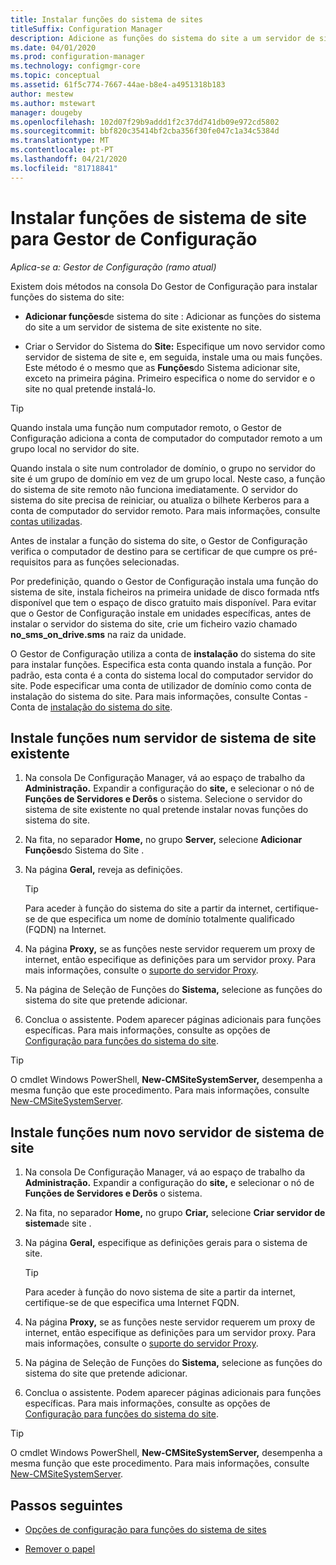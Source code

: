 ```yaml
---
title: Instalar funções do sistema de sites
titleSuffix: Configuration Manager
description: Adicione as funções do sistema do site a um servidor de sistema de site existente ou novo no site.
ms.date: 04/01/2020
ms.prod: configuration-manager
ms.technology: configmgr-core
ms.topic: conceptual
ms.assetid: 61f5c774-7667-44ae-b8e4-a4951318b183
author: mestew
ms.author: mstewart
manager: dougeby
ms.openlocfilehash: 102d07f29b9addd1f2c37dd741db09e972cd5802
ms.sourcegitcommit: bbf820c35414bf2cba356f30fe047c1a34c5384d
ms.translationtype: MT
ms.contentlocale: pt-PT
ms.lasthandoff: 04/21/2020
ms.locfileid: "81718841"
---
```

# <a name="install-site-system-roles-for-configuration-manager"></a>Instalar funções de sistema de site para Gestor de Configuração

*Aplica-se a: Gestor de Configuração (ramo atual)*

Existem dois métodos na consola Do Gestor de Configuração para instalar funções do sistema do site:

- **Adicionar funções**de sistema do site : Adicionar as funções do sistema do site a um servidor de sistema de site existente no site.

- Criar o Servidor do Sistema do **Site:** Especifique um novo servidor como servidor de sistema de site e, em seguida, instale uma ou mais funções. Este método é o mesmo que as **Funções**do Sistema adicionar site, exceto na primeira página. Primeiro especifica o nome do servidor e o site no qual pretende instalá-lo.

> [!TIP]
> Quando instala uma função num computador remoto, o Gestor de Configuração adiciona a conta de computador do computador remoto a um grupo local no servidor do site.
>
> Quando instala o site num controlador de domínio, o grupo no servidor do site é um grupo de domínio em vez de um grupo local. Neste caso, a função do sistema de site remoto não funciona imediatamente. O servidor do sistema do site precisa de reiniciar, ou atualiza o bilhete Kerberos para a conta de computador do servidor remoto. Para mais informações, consulte [contas utilizadas](../../../plan-design/hierarchy/accounts.md).

Antes de instalar a função do sistema do site, o Gestor de Configuração verifica o computador de destino para se certificar de que cumpre os pré-requisitos para as funções selecionadas.

Por predefinição, quando o Gestor de Configuração instala uma função do sistema de site, instala ficheiros na primeira unidade de disco formada ntfs disponível que tem o espaço de disco gratuito mais disponível. Para evitar que o Gestor de Configuração instale em unidades específicas, antes de instalar o servidor do sistema do site, crie um ficheiro vazio chamado **no_sms_on_drive.sms** na raiz da unidade.

O Gestor de Configuração utiliza a conta de **instalação** do sistema do site para instalar funções. Especifica esta conta quando instala a função. Por padrão, esta conta é a conta do sistema local do computador servidor do site. Pode especificar uma conta de utilizador de domínio como conta de instalação do sistema do site. Para mais informações, consulte Contas - Conta de [instalação do sistema do site](../../../plan-design/hierarchy/accounts.md#site-system-installation-account).

## <a name="install-roles-on-an-existing-site-system-server"></a><a name="bkmk_addrole"></a>Instale funções num servidor de sistema de site existente

1. Na consola De Configuração Manager, vá ao espaço de trabalho da **Administração.** Expandir a configuração do **site,** e selecionar o nó de **Funções de Servidores e Derôs** o sistema. Selecione o servidor do sistema de site existente no qual pretende instalar novas funções do sistema do site.

1. Na fita, no separador **Home,** no grupo **Server,** selecione **Adicionar Funções**do Sistema do Site .

1. Na página **Geral,** reveja as definições.

    > [!TIP]
    >  Para aceder à função do sistema do site a partir da internet, certifique-se de que especifica um nome de domínio totalmente qualificado (FQDN) na Internet.

1. Na página **Proxy,** se as funções neste servidor requerem um proxy de internet, então especifique as definições para um servidor proxy. Para mais informações, consulte o [suporte do servidor Proxy](../../../plan-design/network/proxy-server-support.md).

1. Na página de Seleção de Funções do **Sistema,** selecione as funções do sistema do site que pretende adicionar.

1. Conclua o assistente. Podem aparecer páginas adicionais para funções específicas. Para mais informações, consulte as opções de [Configuração para funções do sistema do site](configuration-options-for-site-system-roles.md).

> [!TIP]
> O cmdlet Windows PowerShell, **New-CMSiteSystemServer,** desempenha a mesma função que este procedimento. Para mais informações, consulte [New-CMSiteSystemServer](https://docs.microsoft.com/powershell/module/configurationmanager/new-cmsitesystemserver?view=sccm-ps).

## <a name="install-roles-on-a-new-site-system-server"></a><a name="bkmk_createnew"></a>Instale funções num novo servidor de sistema de site

1. Na consola De Configuração Manager, vá ao espaço de trabalho da **Administração.** Expandir a configuração do **site,** e selecionar o nó de **Funções de Servidores e Derôs** o sistema.

1. Na fita, no separador **Home,** no grupo **Criar,** selecione **Criar servidor de sistema**de site .

1. Na página **Geral,** especifique as definições gerais para o sistema de site.

    > [!TIP]
    > Para aceder à função do novo sistema de site a partir da internet, certifique-se de que especifica uma Internet FQDN.

1. Na página **Proxy,** se as funções neste servidor requerem um proxy de internet, então especifique as definições para um servidor proxy. Para mais informações, consulte o [suporte do servidor Proxy](../../../plan-design/network/proxy-server-support.md).

1. Na página de Seleção de Funções do **Sistema,** selecione as funções do sistema do site que pretende adicionar.

1. Conclua o assistente. Podem aparecer páginas adicionais para funções específicas. Para mais informações, consulte as opções de [Configuração para funções do sistema do site](configuration-options-for-site-system-roles.md).

> [!TIP]
> O cmdlet Windows PowerShell, **New-CMSiteSystemServer,** desempenha a mesma função que este procedimento. Para mais informações, consulte [New-CMSiteSystemServer](https://docs.microsoft.com/powershell/module/configurationmanager/new-cmsitesystemserver?view=sccm-ps).

## <a name="next-steps"></a>Passos seguintes

- [Opções de configuração para funções do sistema de sites](configuration-options-for-site-system-roles.md)

- [Remover o papel](../install/uninstall-sites-and-hierarchies.md#bkmk_role)
